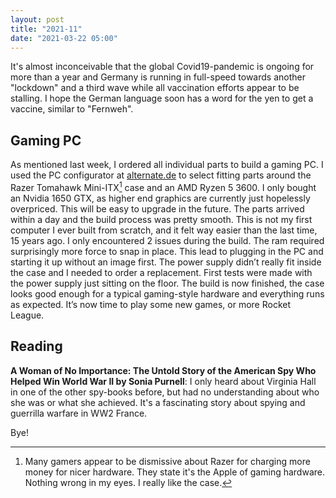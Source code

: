 ```yaml
---
layout: post
title: "2021-11"
date: "2021-03-22 05:00"
---
```


It's almost inconceivable that the global Covid19-pandemic is ongoing for more than a year and Germany is running in full-speed towards another "lockdown" and a third wave while all vaccination efforts appear to be stalling. I hope the German language soon has a word for the yen to get a vaccine, similar to "Fernweh".

## Gaming PC
As mentioned last week, I ordered all individual parts to build a gaming PC. I used the PC configurator at [alternate.de](https://alternate.de) to select fitting parts around the Razer Tomahawk Mini-ITX[^1] case and an AMD Ryzen 5 3600. I only bought an Nvidia 1650 GTX, as higher end graphics are currently just hopelessly overpriced. This will be easy to upgrade in the future. The parts arrived within a day and the build process was pretty smooth. This is not my first computer I ever built from scratch, and it felt way easier than the last time, 15 years ago. I only encountered 2 issues during the build. The ram required surprisingly more force to snap in place. This lead to plugging in the PC and starting it up without an image first. The power supply didn’t really fit inside the case and I needed to order a replacement. First tests were made with the power supply just sitting on the floor. The build is now finished, the case looks good enough for a typical gaming-style hardware and everything runs as expected. It’s now time to play some new games, or more Rocket League.

## Reading
**A Woman of No Importance: The Untold Story of the American Spy Who Helped Win World War II by Sonia Purnell**: I only heard about Virginia Hall in one of the other spy-books before, but had no understanding about who she was or what she achieved. It's a fascinating story about spying and guerrilla warfare in WW2 France.

Bye!

[^1]: Many gamers appear to be dismissive about Razer for charging more money for nicer hardware. They state it's the Apple of gaming hardware. Nothing wrong in my eyes. I really like the case.